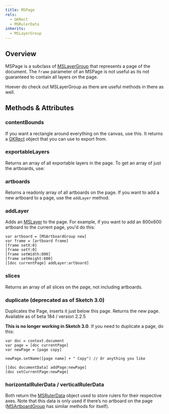 ```yaml
---
title: MSPage
rels:
  - GKRect
  - MSRulerData
inherits:
  - MSLayerGroup
---
```


## Overview

MSPage is a subclass of [MSLayerGroup]({{site.baseurl}}/docs/MSLayerGroup/) that represents a page of the document.
The `frame` parameter of an MSPage is not useful as its not guaranteed to contain all layers on the page.

Hoever do check out MSLayerGroup as there are useful methods in there as well.

## Methods & Attributes

### contentBounds

If you want a rectangle around everything on the canvas, use this. It returns a [GKRect]({{site.baseurl}}/docs/GKRect) object that you can use to export from.

### exportableLayers

Returns an array of all exportable layers in the page. To get an array of just the artboards, use:

### artboards

Returns a readonly array of all artboards on the page. If you want to add a new artboard to a page, use the `addLayer` method.

### addLayer

Adds an [MSLayer]({{site.baseurl}}/docs/MSLayer) to the page. For example, if you want to add an 800x600 artboard to the current page, you'd do this:

```objective-j
var artboard = [MSArtboardGroup new]
var frame = [artboard frame]
[frame setX:0]
[frame setY:0]
[frame setWidth:800]
[frame setHeight:600]
[[doc currentPage] addLayer:artboard]
```

### slices

Returns an array of all slices on the page, not including artboards.

### duplicate (deprecated as of Sketch 3.0)

Duplicates the Page, inserts it just below this page. Returns the new page.
Available as of beta 184 / version 2.2.5

**This is no longer working in Sketch 3.0**. If you need to duplicate a page, do this:

```objective-j
var doc = context.document
var page = [doc currentPage]
var newPage = [page copy]

newPage.setName([page name] + " Copy") // Or anything you like

[[doc documentData] addPage:newPage]
[doc setCurrentPage:newPage]
```

### horizontalRulerData / verticalRulerData

Both return the [MSRulerData]({{site.baseurl}}/docs/MSRulerData) object used to store rulers for their respective axes. Note that this data is only used if there’s no artboard on the page ([MSArtboardGroup]({{site.baseurl}}/docs/MSArtboardGroup) has similar methods for itself).
